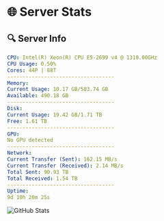 # 🌐 Server Stats
## 🔍 Server Info
```yaml
CPU: Intel(R) Xeon(R) CPU E5-2699 v4 @ 1310.00GHz
CPU Usage: 0.50%
Cores: 44P | 88T
-----------------------------------
Memory:
Current Usage: 10.17 GB/503.74 GB
Available: 490.18 GB
-----------------------------------
Disk:
Current Usage: 19.42 GB/1.71 TB
Free: 1.61 TB
-----------------------------------
GPU:
No GPU detected
-----------------------------------
Network:
Current Transfer (Sent): 162.15 MB/s
Current Transfer (Received): 2.14 MB/s
Total Sent: 90.93 TB
Total Received: 1.54 TB
-----------------------------------
Uptime:
9d 10h 20m 25s
```
![GitHub Stats](https://img.shields.io/badge/Updated-2025-02-17_09:03:43-blue)